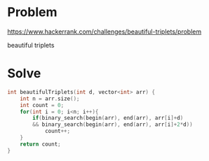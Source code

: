 # Problem
https://www.hackerrank.com/challenges/beautiful-triplets/problem

beautiful triplets

# Solve
```c++
int beautifulTriplets(int d, vector<int> arr) {
    int n = arr.size();
    int count = 0;
    for(int i = 0; i<n; i++){
        if(binary_search(begin(arr), end(arr), arr[i]+d)
        && binary_search(begin(arr), end(arr), arr[i]+2*d))
            count++;
    }
    return count;
}
```
